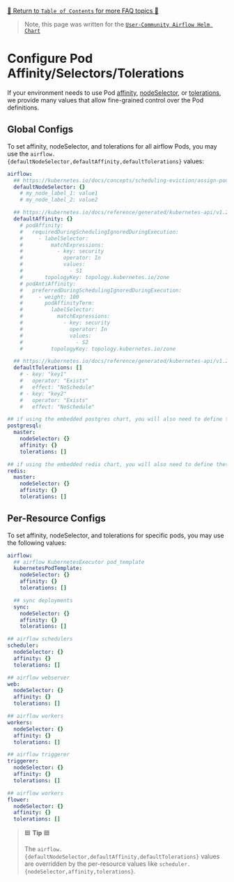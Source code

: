 [🔗 Return to `Table of Contents` for more FAQ topics 🔗](https://github.com/airflow-helm/charts/tree/main/charts/airflow#frequently-asked-questions)

> Note, this page was written for the [`User-Community Airflow Helm Chart`](https://github.com/airflow-helm/charts/tree/main/charts/airflow)

# Configure Pod Affinity/Selectors/Tolerations

If your environment needs to use Pod [affinity](https://kubernetes.io/docs/concepts/scheduling-eviction/assign-pod-node/#affinity-and-anti-affinity), 
[nodeSelector](https://kubernetes.io/docs/concepts/scheduling-eviction/assign-pod-node/#nodeselector), 
or [tolerations](https://kubernetes.io/docs/concepts/scheduling-eviction/taint-and-toleration/), 
we provide many values that allow fine-grained control over the Pod definitions.

## Global Configs

To set affinity, nodeSelector, and tolerations for all airflow Pods, you may use the `airflow.{defaultNodeSelector,defaultAffinity,defaultTolerations}` values:

```yaml
airflow:
  ## https://kubernetes.io/docs/concepts/scheduling-eviction/assign-pod-node/#nodeselector
  defaultNodeSelector: {}
    # my_node_label_1: value1
    # my_node_label_2: value2

  ## https://kubernetes.io/docs/reference/generated/kubernetes-api/v1.20/#affinity-v1-core
  defaultAffinity: {}
    # podAffinity:
    #   requiredDuringSchedulingIgnoredDuringExecution:
    #     - labelSelector:
    #         matchExpressions:
    #           - key: security
    #             operator: In
    #             values:
    #               - S1
    #       topologyKey: topology.kubernetes.io/zone
    # podAntiAffinity:
    #   preferredDuringSchedulingIgnoredDuringExecution:
    #     - weight: 100
    #       podAffinityTerm:
    #         labelSelector:
    #           matchExpressions:
    #             - key: security
    #               operator: In
    #               values:
    #                 - S2
    #         topologyKey: topology.kubernetes.io/zone

  ## https://kubernetes.io/docs/reference/generated/kubernetes-api/v1.20/#toleration-v1-core
  defaultTolerations: []
    # - key: "key1"
    #   operator: "Exists"
    #   effect: "NoSchedule"
    # - key: "key2"
    #   operator: "Exists"
    #   effect: "NoSchedule"

## if using the embedded postgres chart, you will also need to define these
postgresql:
  master:
    nodeSelector: {}
    affinity: {}
    tolerations: []

## if using the embedded redis chart, you will also need to define these
redis:
  master:
    nodeSelector: {}
    affinity: {}
    tolerations: []
```

## Per-Resource Configs

To set affinity, nodeSelector, and tolerations for specific pods, you may use the following values:

```yaml
airflow:
  ## airflow KubernetesExecutor pod_template
  kubernetesPodTemplate:
    nodeSelector: {}
    affinity: {}
    tolerations: []

  ## sync deployments
  sync:
    nodeSelector: {}
    affinity: {}
    tolerations: []

## airflow schedulers
scheduler:
  nodeSelector: {}
  affinity: {}
  tolerations: []

## airflow webserver
web:
  nodeSelector: {}
  affinity: {}
  tolerations: []

## airflow workers
workers:
  nodeSelector: {}
  affinity: {}
  tolerations: []

## airflow triggerer
triggerer:
  nodeSelector: {}
  affinity: {}
  tolerations: []

## airflow workers
flower:
  nodeSelector: {}
  affinity: {}
  tolerations: []
```

> 🟦 __Tip__ 🟦
>
> The `airflow.{defaultNodeSelector,defaultAffinity,defaultTolerations}` values are overridden by the per-resource values like `scheduler.{nodeSelector,affinity,tolerations}`.
